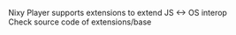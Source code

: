 Nixy Player supports extensions to extend JS <-> OS interop  
Check source code of extensions/base  